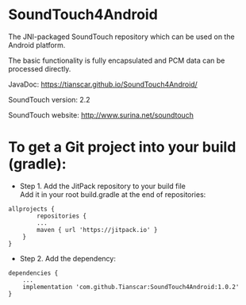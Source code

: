 # SoundTouch4Android

The JNI-packaged SoundTouch repository which can be used on the Android platform.

The basic functionality is fully encapsulated and PCM data can be processed directly.

JavaDoc: https://tianscar.github.io/SoundTouch4Android/

SoundTouch version: 2.2

SoundTouch website: http://www.surina.net/soundtouch

# To get a Git project into your build (gradle):

* Step 1. Add the JitPack repository to your build file<br/>
Add it in your root build.gradle at the end of repositories:<br/>
```
allprojects {
        repositories {
		...
		maven { url 'https://jitpack.io' }
	}
}
```

* Step 2. Add the dependency:<br/>
```
dependencies {
	...
	implementation 'com.github.Tianscar:SoundTouch4Android:1.0.2'
}
```
